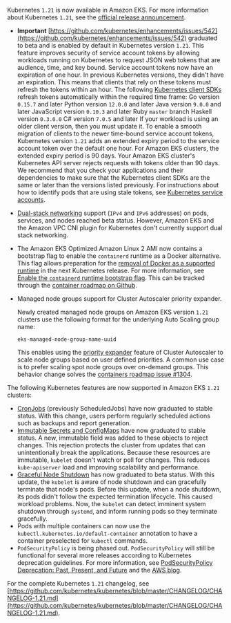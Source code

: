 Kubernetes `1.21` is now available in Amazon EKS. For more information about Kubernetes `1.21`, see the [official release announcement](https://kubernetes.io/blog/2021/04/08/kubernetes-1-21-release-announcement/).

- **Important**
  [https://github.com/kubernetes/enhancements/issues/542](https://github.com/kubernetes/enhancements/issues/542) graduated to beta and is enabled by default in Kubernetes version `1.21`. This feature improves security of service account tokens by allowing workloads running on Kubernetes to request JSON web tokens that are audience, time, and key bound. Service account tokens now have an expiration of one hour. In previous Kubernetes versions, they didn't have an expiration. This means that clients that rely on these tokens must refresh the tokens within an hour. The following [Kubernetes client SDKs](https://kubernetes.io/docs/reference/using-api/client-libraries/) refresh tokens automatically within the required time frame:
  Go version `0.15.7` and later
  Python version `12.0.0` and later
  Java version `9.0.0` and later
  JavaScript version `0.10.3` and later
  Ruby `master` branch
  Haskell version `0.3.0.0`
  C# version `7.0.5` and later
  If your workload is using an older client version, then you must update it. To enable a smooth migration of clients to the newer time-bound service account tokens, Kubernetes version `1.21` adds an extended expiry period to the service account token over the default one hour. For Amazon EKS clusters, the extended expiry period is 90 days. Your Amazon EKS cluster's Kubernetes API server rejects requests with tokens older than 90 days. We recommend that you check your applications and their dependencies to make sure that the Kubernetes client SDKs are the same or later than the versions listed previously. For instructions about how to identify pods that are using stale tokens, see [Kubernetes service accounts](service-accounts.md#identify-pods-using-stale-tokens).
- [Dual-stack networking](https://kubernetes.io/docs/concepts/services-networking/dual-stack/) support (`IPv4` and `IPv6` addresses) on pods, services, and nodes reached beta status. However, Amazon EKS and the Amazon VPC CNI plugin for Kubernetes don't currently support dual stack networking.
- The Amazon EKS Optimized Amazon Linux 2 AMI now contains a bootstrap flag to enable the `containerd` runtime as a Docker alternative. This flag allows preparation for the [removal of Docker as a supported runtime](https://kubernetes.io/blog/2020/12/02/dockershim-faq/) in the next Kubernetes release. For more information, see [Enable the `containerd` runtime bootstrap flag](eks-optimized-ami.md#containerd-bootstrap). This can be tracked through the [ container roadmap on Github](https://github.com/aws/containers-roadmap/issues/313).
- Managed node groups support for Cluster Autoscaler priority expander.

  Newly created managed node groups on Amazon EKS version `1.21` clusters use the following format for the underlying Auto Scaling group name:

  `eks-managed-node-group-name-uuid`

  This enables using the [priority expander](https://github.com/kubernetes/autoscaler/blob/master/cluster-autoscaler/expander/priority/readme.md) feature of Cluster Autoscaler to scale node groups based on user defined priorities. A common use case is to prefer scaling spot node groups over on-demand groups. This behavior change solves the [containers roadmap issue #1304](https://github.com/aws/containers-roadmap/issues/1304).

The following Kubernetes features are now supported in Amazon EKS `1.21` clusters:

- [CronJobs](https://kubernetes.io/docs/concepts/workloads/controllers/cron-jobs/) (previously ScheduledJobs) have now graduated to stable status. With this change, users perform regularly scheduled actions such as backups and report generation.
- [Immutable Secrets and ConfigMaps](https://kubernetes.io/docs/concepts/configuration/secret/#secret-immutable) have now graduated to stable status. A new, immutable field was added to these objects to reject changes. This rejection protects the cluster from updates that can unintentionally break the applications. Because these resources are immutable, `kubelet` doesn't watch or poll for changes. This reduces `kube-apiserver` load and improving scalability and performance.
- [Graceful Node Shutdown](https://kubernetes.io/blog/2021/04/21/graceful-node-shutdown-beta/) has now graduated to beta status. With this update, the `kubelet` is aware of node shutdown and can gracefully terminate that node's pods. Before this update, when a node shutdown, its pods didn't follow the expected termination lifecycle. This caused workload problems. Now, the `kubelet` can detect imminent system shutdown through `systemd`, and inform running pods so they terminate gracefully.
- Pods with multiple containers can now use the `kubectl.kubernetes.io/default-container` annotation to have a container preselected for `kubectl` commands.
- `PodSecurityPolicy` is being phased out. `PodSecurityPolicy` will still be functional for several more releases according to Kubernetes deprecation guidelines. For more information, see [PodSecurityPolicy Deprecation: Past, Present, and Future](https://kubernetes.io/blog/2021/04/06/podsecuritypolicy-deprecation-past-present-and-future) and the [AWS blog](http://aws.amazon.com/blogs/containers/using-gatekeeper-as-a-drop-in-pod-security-policy-replacement-in-amazon-eks/).

For the complete Kubernetes `1.21` changelog, see [https://github.com/kubernetes/kubernetes/blob/master/CHANGELOG/CHANGELOG-1.21.md](https://github.com/kubernetes/kubernetes/blob/master/CHANGELOG/CHANGELOG-1.21.md).
